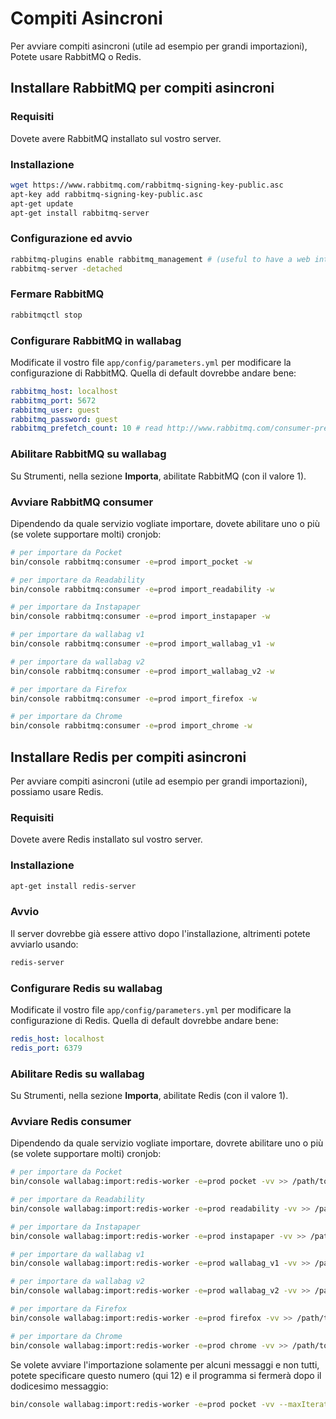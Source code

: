 Compiti Asincroni
=================

Per avviare compiti asincroni (utile ad esempio per grandi
importazioni), Potete usare RabbitMQ o Redis.

Installare RabbitMQ per compiti asincroni
-----------------------------------------

### Requisiti

Dovete avere RabbitMQ installato sul vostro server.

### Installazione

```bash
wget https://www.rabbitmq.com/rabbitmq-signing-key-public.asc
apt-key add rabbitmq-signing-key-public.asc
apt-get update
apt-get install rabbitmq-server
```

### Configurazione ed avvio

```bash
rabbitmq-plugins enable rabbitmq_management # (useful to have a web interface, available at http://localhost:15672/ (guest/guest)
rabbitmq-server -detached
```

### Fermare RabbitMQ

```bash
rabbitmqctl stop
```

### Configurare RabbitMQ in wallabag

Modificate il vostro file `app/config/parameters.yml` per modificare la
configurazione di RabbitMQ. Quella di default dovrebbe andare bene:

```yaml
rabbitmq_host: localhost
rabbitmq_port: 5672
rabbitmq_user: guest
rabbitmq_password: guest
rabbitmq_prefetch_count: 10 # read http://www.rabbitmq.com/consumer-prefetch.html
```

### Abilitare RabbitMQ su wallabag

Su Strumenti, nella sezione **Importa**, abilitate RabbitMQ (con il
valore 1).

### Avviare RabbitMQ consumer

Dipendendo da quale servizio vogliate importare, dovete abilitare uno
o più (se volete supportare molti) cronjob:

```bash
# per importare da Pocket
bin/console rabbitmq:consumer -e=prod import_pocket -w

# per importare da Readability
bin/console rabbitmq:consumer -e=prod import_readability -w

# per importare da Instapaper
bin/console rabbitmq:consumer -e=prod import_instapaper -w

# per importare da wallabag v1
bin/console rabbitmq:consumer -e=prod import_wallabag_v1 -w

# per importare da wallabag v2
bin/console rabbitmq:consumer -e=prod import_wallabag_v2 -w

# per importare da Firefox
bin/console rabbitmq:consumer -e=prod import_firefox -w

# per importare da Chrome
bin/console rabbitmq:consumer -e=prod import_chrome -w
```

Installare Redis per compiti asincroni
--------------------------------------

Per avviare compiti asincroni (utile ad esempio per grandi
importazioni), possiamo usare Redis.

### Requisiti

Dovete avere Redis installato sul vostro server.

### Installazione

```bash
apt-get install redis-server
```

### Avvio

Il server dovrebbe già essere attivo dopo l'installazione, altrimenti
potete avviarlo usando:

```bash
redis-server
```

### Configurare Redis su wallabag

Modificate il vostro file `app/config/parameters.yml` per modificare la
configurazione di Redis. Quella di default dovrebbe andare bene:

```yaml
redis_host: localhost
redis_port: 6379
```

### Abilitare Redis su wallabag

Su Strumenti, nella sezione **Importa**, abilitate Redis (con il valore
1).

### Avviare Redis consumer

Dipendendo da quale servizio vogliate importare, dovrete abilitare uno
o più (se volete supportare molti) cronjob:

```bash
# per importare da Pocket
bin/console wallabag:import:redis-worker -e=prod pocket -vv >> /path/to/wallabag/var/logs/redis-pocket.log

# per importare da Readability
bin/console wallabag:import:redis-worker -e=prod readability -vv >> /path/to/wallabag/var/logs/redis-readability.log

# per importare da Instapaper
bin/console wallabag:import:redis-worker -e=prod instapaper -vv >> /path/to/wallabag/var/logs/redis-instapaper.log

# per importare da wallabag v1
bin/console wallabag:import:redis-worker -e=prod wallabag_v1 -vv >> /path/to/wallabag/var/logs/redis-wallabag_v1.log

# per importare da wallabag v2
bin/console wallabag:import:redis-worker -e=prod wallabag_v2 -vv >> /path/to/wallabag/var/logs/redis-wallabag_v2.log

# per importare da Firefox
bin/console wallabag:import:redis-worker -e=prod firefox -vv >> /path/to/wallabag/var/logs/redis-firefox.log

# per importare da Chrome
bin/console wallabag:import:redis-worker -e=prod chrome -vv >> /path/to/wallabag/var/logs/redis-chrome.log
```

Se volete avviare l'importazione solamente per alcuni messaggi e non
tutti, potete specificare questo numero (qui 12) e il programma si
fermerà dopo il dodicesimo messaggio:

```bash
bin/console wallabag:import:redis-worker -e=prod pocket -vv --maxIterations=12
```
